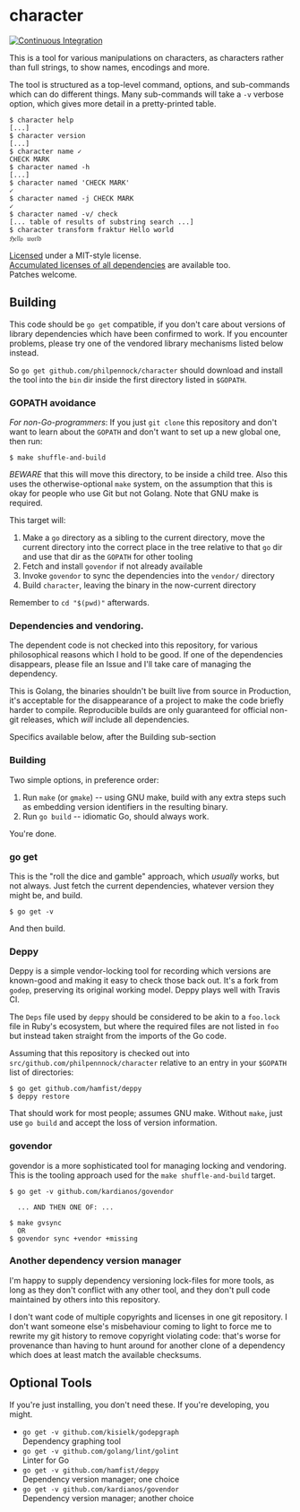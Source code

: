 character
=========

[![Continuous Integration](https://secure.travis-ci.org/philpennock/character.svg?branch=master)](http://travis-ci.org/philpennock/character)

This is a tool for various manipulations on characters, as characters rather
than full strings, to show names, encodings and more.

The tool is structured as a top-level command, options, and sub-commands which
can do different things.  Many sub-commands will take a `-v` verbose option,
which gives more detail in a pretty-printed table.

```console
$ character help
[...]
$ character version
[...]
$ character name ✓
CHECK MARK
$ character named -h
[...]
$ character named 'CHECK MARK'
✓
$ character named -j CHECK MARK
✓
$ character named -v/ check
[... table of results of substring search ...]
$ character transform fraktur Hello world
ℌ𝔢𝔩𝔩𝔬 𝔴𝔬𝔯𝔩𝔡
```

[Licensed](./LICENSE.txt) under a MIT-style license.  
[Accumulated licenses of all dependencies](./LICENSES_all.txt) are available
too.  
Patches welcome.


Building
--------

This code should be `go get` compatible, if you don't care about versions of
library dependencies which have been confirmed to work.  If you encounter
problems, please try one of the vendored library mechanisms listed below
instead.

So `go get github.com/philpennock/character` should download and install the
tool into the `bin` dir inside the first directory listed in `$GOPATH`.


### GOPATH avoidance

*For non-Go-programmers*:
If you just `git clone` this repository and don't want to learn about the
`GOPATH` and don't want to set up a new global one, then run:

```console
$ make shuffle-and-build
```

*BEWARE* that this will move this directory, to be inside a child tree.
Also this uses the otherwise-optional `make` system, on the assumption that
this is okay for people who use Git but not Golang.  Note that GNU make
is required.

This target will:

1. Make a `go` directory as a sibling to the current directory, move the
   current directory into the correct place in the tree relative to that `go`
   dir and use that dir as the `GOPATH` for other tooling
2. Fetch and install `govendor` if not already available
3. Invoke `govendor` to sync the dependencies into the `vendor/` directory
4. Build `character`, leaving the binary in the now-current directory

Remember to `cd "$(pwd)"` afterwards.


### Dependencies and vendoring.

The dependent code is not checked into this repository, for various
philosophical reasons which I hold to be good.  If one of the dependencies
disappears, please file an Issue and I'll take care of managing the
dependency.

This is Golang, the binaries shouldn't be built live from source in
Production, it's acceptable for the disappearance of a project to make the
code briefly harder to compile.  Reproducible builds are only guaranteed for
official non-git releases, which _will_ include all dependencies.

Specifics available below, after the Building sub-section


### Building

Two simple options, in preference order:

1. Run `make` (or `gmake`) -- using GNU make, build with any extra steps such
   as embedding version identifiers in the resulting binary.
2. Run `go build` -- idiomatic Go, should always work.

You're done.


### go get

This is the "roll the dice and gamble" approach, which _usually_ works, but
not always.  Just fetch the current dependencies, whatever version they might
be, and build.

```console
$ go get -v
```

And then build.


### Deppy

Deppy is a simple vendor-locking tool for recording which versions are
known-good and making it easy to check those back out.  It's a fork from
`godep`, preserving its original working model.
Deppy plays well with Travis CI.

The `Deps` file used by `deppy` should be considered to be akin to a
`foo.lock` file in Ruby's ecosystem, but where the required files are not
listed in `foo` but instead taken straight from the imports of the Go code.

Assuming that this repository is checked out into
`src/github.com/philpennnock/character` relative to an entry in your `$GOPATH`
list of directories:

```console
$ go get github.com/hamfist/deppy
$ deppy restore
```

That should work for most people; assumes GNU make.  Without `make`, just
use `go build` and accept the loss of version information.


### govendor

govendor is a more sophisticated tool for managing locking and vendoring.
This is the tooling approach used for the `make shuffle-and-build` target.

```console
$ go get -v github.com/kardianos/govendor

  ... AND THEN ONE OF: ...

$ make gvsync
  OR
$ govendor sync +vendor +missing
```


### Another dependency version manager

I'm happy to supply dependency versioning lock-files for more tools, as
long as they don't conflict with any other tool, and they don't pull code
maintained by others into this repository.

I don't want code of multiple copyrights and licenses in one git repository.
I don't want someone else's misbehaviour coming to light to force me to
rewrite my git history to remove copyright violating code: that's worse for
provenance than having to hunt around for another clone of a dependency which
does at least match the available checksums.


Optional Tools
--------------

If you're just installing, you don't need these.  If you're developing, you
might.

* `go get -v github.com/kisielk/godepgraph`  
   Dependency graphing tool
* `go get -v github.com/golang/lint/golint`  
  Linter for Go
* `go get -v github.com/hamfist/deppy`  
  Dependency version manager; one choice
* `go get -v github.com/kardianos/govendor`  
  Dependency version manager; another choice


